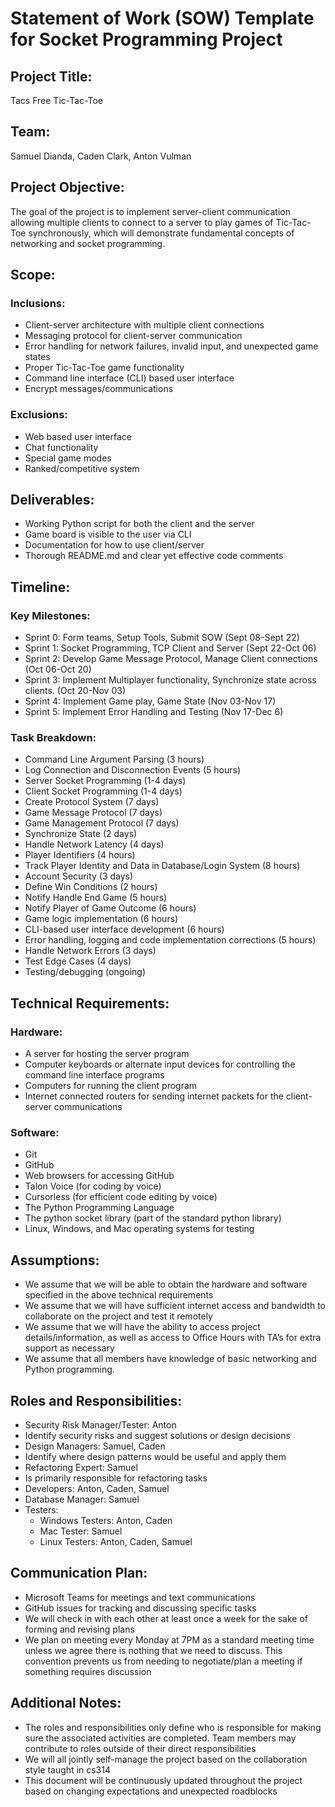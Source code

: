 # Statement of Work (SOW) Template for Socket Programming Project
## Project Title:
Tacs Free Tic-Tac-Toe

## Team:
Samuel Dianda, Caden Clark, Anton Vulman

## Project Objective:
The goal of the project is to implement server-client communication allowing multiple clients to connect to a server to play games of Tic-Tac-Toe synchronously, which will demonstrate fundamental concepts of networking and socket programming.

## Scope:
### Inclusions:
- Client-server architecture with multiple client connections
- Messaging protocol for client-server communication
- Error handling for network failures, invalid input, and unexpected game states
- Proper Tic-Tac-Toe game functionality
- Command line interface (CLI) based user interface
- Encrypt messages/communications

### Exclusions:
- Web based user interface
- Chat functionality
- Special game modes
- Ranked/competitive system

## Deliverables:
- Working Python script for both the client and the server
- Game board is visible to the user via CLI
- Documentation for how to use client/server
- Thorough README.md and clear yet effective code comments

## Timeline:
### Key Milestones:
- Sprint 0: Form teams, Setup Tools, Submit SOW (Sept 08-Sept 22)
- Sprint 1: Socket Programming, TCP Client and Server (Sept 22-Oct 06)
- Sprint 2: Develop Game Message Protocol, Manage Client connections (Oct 06-Oct 20)
- Sprint 3: Implement Multiplayer functionality, Synchronize state across clients. (Oct 20-Nov 03)
- Sprint 4:  Implement Game play, Game State (Nov 03-Nov 17)
- Sprint 5: Implement Error Handling and Testing (Nov 17-Dec 6)


### Task Breakdown:
- Command Line Argument Parsing (3 hours)
- Log Connection and Disconnection Events (5 hours)
- Server Socket Programming (1-4 days)
- Client Socket Programming (1-4 days)
- Create Protocol System (7 days)
- Game Message Protocol (7 days)
- Game Management Protocol (7 days)
- Synchronize State (2 days)
- Handle Network Latency (4 days)
- Player Identifiers (4 hours)
- Track Player Identity and Data in Database/Login System (8 hours)
- Account Security (3 days)
- Define Win Conditions (2 hours)
- Notify Handle End Game (5 hours)
- Notify Player of Game Outcome (6 hours)
- Game logic implementation (6 hours)
- CLI-based user interface development (6 hours)
- Error handling, logging and code implementation corrections (5 hours)
- Handle Network Errors (3 days)
- Test Edge Cases (4 days)
- Testing/debugging (ongoing)

## Technical Requirements:
### Hardware:
- A server for hosting the server program
- Computer keyboards or alternate input devices for controlling the command line interface programs
- Computers for running the client program
- Internet connected routers for sending internet packets for the client-server communications

### Software:
- Git
- GitHub
- Web browsers for accessing GitHub
- Talon Voice (for coding by voice)
- Cursorless (for efficient code editing by voice)
- The Python Programming Language
- The python socket library (part of the standard python library)
- Linux, Windows, and Mac operating systems for testing

## Assumptions:
- We assume that we will be able to obtain the hardware and software specified in the above technical requirements
- We assume that we will have sufficient internet access and bandwidth to collaborate on the project and test it remotely
- We assume that we will have the ability to access project details/information, as well as access to Office Hours with TA’s for extra support as necessary
- We assume that all members have knowledge of basic networking and Python programming.

## Roles and Responsibilities:
- Security Risk Manager/Tester: Anton
- Identify security risks and suggest solutions or design decisions
- Design Managers: Samuel, Caden
- Identify where design patterns would be useful and apply them
- Refactoring Expert: Samuel
- Is primarily responsible for refactoring tasks
- Developers: Anton, Caden, Samuel
- Database Manager: Samuel
- Testers:
    - Windows Testers: Anton, Caden
    - Mac Tester: Samuel
    - Linux Testers: Anton, Caden, Samuel

## Communication Plan:
- Microsoft Teams for meetings and text communications
- GitHub issues for tracking and discussing specific tasks
- We will check in with each other at least once a week for the sake of forming and revising plans
- We plan on meeting every Monday at 7PM as a standard meeting time unless we agree there is nothing that we need to discuss. This convention prevents us from needing to negotiate/plan a meeting if something requires discussion

## Additional Notes:
- The roles and responsibilities only define who is responsible for making sure the associated activities are completed. Team members may contribute to roles outside of their direct responsibilities
- We will all jointly self-manage the project based on the collaboration style taught in cs314
- This document will be continuously updated throughout the project based on changing expectations and unexpected roadblocks
